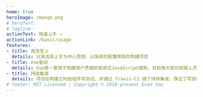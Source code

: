 ```yaml
---
home: true
heroImage: /mango.png
# heroText: 
# tagline: 
actionText: 快速上手 →
actionLink: /basic/usage
features:
- title: 简洁至上
  details: 以简洁易上手为中心思想，以简易的配置帮助你构建项目
- title: Vue驱动
  details: Vue是一套用于构建用户界面的渐进式JavaScript框架，目前绝大部分前端人员都在使用。
- title: 持续集成
  details: 项目在构建之时给组件写测试，并通过 Travis-CI 做了持续集成，保证了项目的高质量。
# footer: MIT Licensed | Copyright © 2018-present Evan You
---
```




